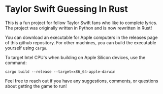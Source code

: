 # Taylor Swift Guessing In Rust

This is a fun project for fellow Taylor Swift fans who like to complete lyrics. The project was originally written in Python and is now rewritten in Rust!

You can download an executable for Apple computers in the releases page of this github repository. For other machines, you can build the executable yourself using `cargo`.

To target Intel CPU's when building on Apple Silicon devices, use the command:

```cargo build --release --target=x86_64-apple-darwin```

Feel free to reach out if you have any suggestions, comments, or questions about getting the game to run!
